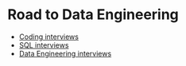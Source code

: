 # Road to Data Engineering

* [Coding interviews](./python/)
* [SQL interviews](./SQL.md)
* [Data Engineering interviews](./data-engineering.md)